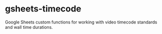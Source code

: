 # gsheets-timecode
Google Sheets custom functions for working with video timecode standards and wall time durations.
